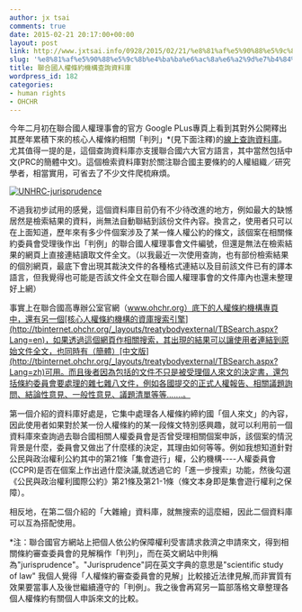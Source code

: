 ```yaml
---
author: jx tsai
comments: true
date: 2015-02-21 20:17:00+00:00
layout: post
link: http://www.jxtsai.info/0928/2015/02/21/%e8%81%af%e5%90%88%e5%9c%8b%e4%ba%ba%e6%ac%8a%e6%a2%9d%e7%b4%84%e6%a9%9f%e6%a7%8b%e6%9f%a5%e8%a9%a2%e8%b3%87%e6%96%99%e5%ba%ab/
slug: '%e8%81%af%e5%90%88%e5%9c%8b%e4%ba%ba%e6%ac%8a%e6%a2%9d%e7%b4%84%e6%a9%9f%e6%a7%8b%e6%9f%a5%e8%a9%a2%e8%b3%87%e6%96%99%e5%ba%ab'
title: 聯合國人權條約機構查詢資料庫
wordpress_id: 182
categories:
- human rights
- OHCHR
---
```


今年二月初在聯合國人權理事會的官方 Google PLus專頁上看到其對外公開釋出其歷年累積下來的核心人權條約相關「判列」*(見下面注釋)的[線上查詢資料庫](http://juris.ohchr.org/)。尤其值得一提的是，這個查詢資料庫亦支援聯合國六大官方語言，其中當然包括中文(PRC的簡體中文)。這個檢索資料庫對於關注聯合國主要條約的人權組織／研究學者，相當實用，可省去了不少文件爬梳麻煩。  
  
[![UNHRC-jurisprudence](https://3.bp.blogspot.com/-FG5awYOTaBs/V3y261k3lpI/AAAAAAAAKOg/-tGBZiIurFMUO0OgfrALJbVsoUT0rEs-gCLcB/s320/UNHRC-jurisprudence-1024x412.jpg)]()   
  
不過我初步試用的感覺，這個資料庫目前仍有不少待改進的地方，例如最大的缺憾居然是檢索結果的資料，尚無法自動聯結到該份文件內容。換言之，使用者只可以在上面知道，歷年來有多少件個案涉及了某一條人權公約的條文，該個案在相關條約委員會受理後作出「判例」的聯合國人權理事會文件編號，但還是無法在檢索結果的網頁上直接連結讀取文件全文。（以我最近一次使用查詢，也有部份檢索結果的個別網頁，最底下會出現其裁決文件的各種格式連結以及目前該文件已有的譯本語言，但我覺得也可能是否該文件全文在聯合國人權理事會的文件庫內也還未整理好上網）  
  
事實上在聯合國高專辦公室官網（www.ohchr.org）底下的人權條約機構專頁中，還有另一個[核心人權條約機構的資庫搜索引擎](http://tbinternet.ohchr.org/_layouts/treatybodyexternal/TBSearch.aspx?Lang=en)，如果透過這個網頁作相關搜索，其出現的結果可以讓使用者連結到原始文件全文，也同時有（簡體）[中文版](http://tbinternet.ohchr.org/_layouts/treatybodyexternal/TBSearch.aspx?Lang=zh)可用。而且後者因為包括的文件不只是被受理個人來文的決定書，還包括條約委員會要處理的雜七雜八文件，例如各國提交的正式人權報告、相關議題詢問、結論性意見、一般性意見、議題清單等等.......。  
  
第一個介紹的資料庫好處是，它集中處理各人權條約締約國「個人來文」的內容，因此使用者如果對於某一份人權條約的某一段條文特別感興趣，就可以利用前一個資料庫來查詢過去聯合國相關人權委員會是否曾受理相關個案申訴，該個案的情況背景是什麼，委員會又做出了什麼樣的決定，其理由如何等等。例如我想知道針對公民與政治權利公約其中的第21條「集會遊行」權，公約機構----人權委員會(CCPR)是否在個案上作出過什麼決議,就透過它的「進一步搜索」功能，然後勾選《公民與政治權利國際公約》第21條及第21-1條（條文本身即是集會遊行權利之保障）。  
  
相反地，在第二個介紹的「大雜繪」資料庫，就無搜索的這麼細，因此二個資料庫可以互為搭配使用。  
  
*注：聯合國官方網站上把個人依公約保障權利受害請求救濟之申請來文，得到相關條約審查委員會的見解稱作「判列」，而在英文網站中則稱為"jurisprudence"。"Jurisprudence"詞在英文字典的意思是"scientific study of law" 我個人覺得「人權條約審查委員會的見解」比較接近法律見解,而非實質有效果要當事人及後世繼續遵守的「判例」。我之後會再寫另一篇部落格文章整理各個人權條約有關個人申訴來文的比較。
